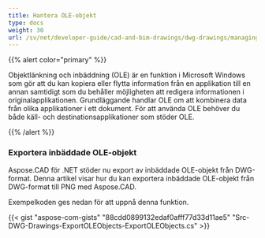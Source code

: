 ```yaml
---
title: Hantera OLE-objekt
type: docs
weight: 30
url: /sv/net/developer-guide/cad-and-bim-drawings/dwg-drawings/managing-ole-objects/
---
```


{{% alert color="primary" %}} 

Objektlänkning och inbäddning (OLE) är en funktion i Microsoft Windows som gör att du kan kopiera eller flytta information från en applikation till en annan samtidigt som du behåller möjligheten att redigera informationen i originalapplikationen. Grundläggande handlar OLE om att kombinera data från olika applikationer i ett dokument. För att använda OLE behöver du både käll- och destinationsapplikationer som stöder OLE.

{{% /alert %}} 
### **Exportera inbäddade OLE-objekt**
Aspose.CAD för .NET stöder nu export av inbäddade OLE-objekt från DWG-format. Denna artikel visar hur du kan exportera inbäddade OLE-objekt från DWG-format till PNG med Aspose.CAD.

Exempelkoden ges nedan för att uppnå denna funktion.

{{< gist "aspose-com-gists" "88cdd0899132edaf0afff77d33d11ae5" "Src-DWG-Drawings-ExportOLEObjects-ExportOLEObjects.cs" >}}
